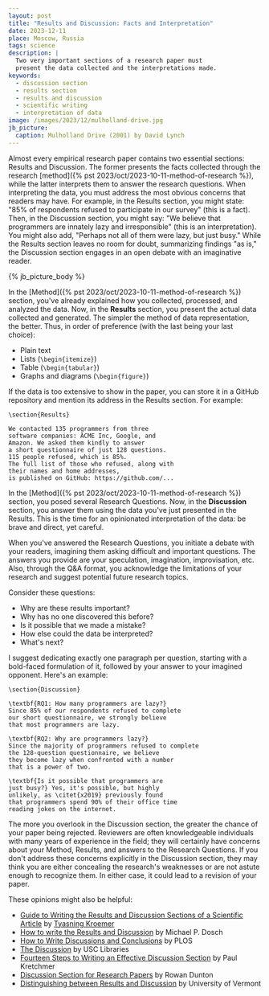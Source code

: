 ```yaml
---
layout: post
title: "Results and Discussion: Facts and Interpretation"
date: 2023-12-11
place: Moscow, Russia
tags: science
description: |
  Two very important sections of a research paper must
  present the data collected and the interpretations made.
keywords:
  - discussion section
  - results section
  - results and discussion
  - scientific writing
  - interpretation of data
image: /images/2023/12/mulholland-drive.jpg
jb_picture:
  caption: Mulholland Drive (2001) by David Lynch
---
```


Almost every empirical research paper contains two essential sections: Results
and Discussion. The former presents the facts collected through the research
[method]({% pst 2023/oct/2023-10-11-method-of-research %}), 
while the latter interprets them to answer the research questions. When
interpreting the data, you must address the most obvious concerns that readers
may have. For example, in the Results section, you might state: "85% of
respondents refused to participate in our survey" (this is a fact). Then, in
the Discussion section, you might say: "We believe that programmers are
innately lazy and irresponsible" (this is an interpretation). You might also
add, "Perhaps not all of them were lazy, but just busy." While the Results
section leaves no room for doubt, summarizing findings "as is," the Discussion
section engages in an open debate with an imaginative reader.

<!--more-->

{% jb_picture_body %}

In the [Method]({% pst 2023/oct/2023-10-11-method-of-research %}) section, 
you've already explained how you collected, processed, and analyzed the data. 
Now, in the **Results** section, you present the actual data collected and generated. 
The simpler the method of data representation, the better. Thus, in order of 
preference (with the last being your last choice):

  * Plain text
  * Lists (`\begin{itemize}`)
  * Table (`\begin{tabular}`)
  * Graphs and diagrams (`\begin{figure}`)

If the data is too extensive to show in the paper, you can store it 
in a GitHub repository and mention its address in the Results section. For example:

```text
\section{Results}

We contacted 135 programmers from three 
software companies: ACME Inc, Google, and
Amazon. We asked them kindly to answer
a short questionnaire of just 128 questions.
115 people refused, which is 85%.
The full list of those who refused, along with 
their names and home addresses, 
is published on GitHub: https://github.com/...
```

In the [Method]({% pst 2023/oct/2023-10-11-method-of-research %}) section, 
you posed several Research Questions. Now, in the **Discussion** section, 
you answer them using the data you've just presented in the Results. 
This is the time for an opinionated interpretation of the data: be brave and direct, yet careful.

When you've answered the Research Questions, you initiate a debate 
with your readers, imagining them asking difficult and important questions. 
The answers you provide are your speculation, imagination, improvisation, etc. 
Also, through the Q&A format, you acknowledge the limitations of your 
research and suggest potential future research topics.

Consider these questions:

  * Why are these results important?
  * Why has no one discovered this before?
  * Is it possible that we made a mistake?
  * How else could the data be interpreted?
  * What's next?

I suggest dedicating exactly one paragraph per question, starting 
with a bold-faced formulation of it, followed by your answer to 
your imagined opponent. Here's an example:

```text
\section{Discussion}

\textbf{RQ1: How many programmers are lazy?}
Since 85% of our respondents refused to complete
our short questionnaire, we strongly believe 
that most programmers are lazy.

\textbf{RQ2: Why are programmers lazy?}
Since the majority of programmers refused to complete
the 128-question questionnaire, we believe
they become lazy when confronted with a number
that is a power of two.

\textbf{Is it possible that programmers are 
just busy?} Yes, it's possible, but highly
unlikely, as \citet{x2019} previously found 
that programmers spend 90% of their office time 
reading jokes on the internet.
```

The more you overlook in the Discussion section, the greater the chance of your
paper being rejected. Reviewers are often knowledgeable individuals with many
years of experience in the field; they will certainly have concerns about your
Method, Results, and answers to the Research Questions. If you don't address
these concerns explicitly in the Discussion section, they may think you are
either concealing the research's weaknesses or are not astute enough to
recognize them. In either case, it could lead to a revision of your paper.

These opinions might also be helpful:

  * [Guide to Writing the Results and Discussion Sections of a Scientific Article](https://goldbio.com/articles/article/Guide-to-results-and-discussion-section)
    by [Tyasning Kroemer](https://www.linkedin.com/in/tyasning-kroemer/)
  * [How to write the Results and Discussion](https://healthprofessions.udmercy.edu/academics/na/agm/htresult.htm)
    by Michael P. Dosch
  * [How to Write Discussions and Conclusions](https://plos.org/resource/how-to-write-conclusions/)
    by PLOS
  * [The Discussion](https://libguides.usc.edu/writingguide/discussion)
    by USC Libraries
  * [Fourteen Steps to Writing an Effective Discussion Section](https://jivasquez.files.wordpress.com/2016/06/discussion.pdf)
    by Paul Kretchmer
  * [Discussion Section for Research Papers](https://www.sjsu.edu/writingcenter/docs/handouts/Discussion%20Section%20for%20Research%20Papers.pdf)
    by Rowan Dunton
  * [Distinguishing between Results and Discussion](https://www.uvm.edu/sites/default/files/Graduate-Writing-Center/GWC%20Guides/Genres/Science_Writing_Results_Discussion.pdf)
    by University of Vermont

